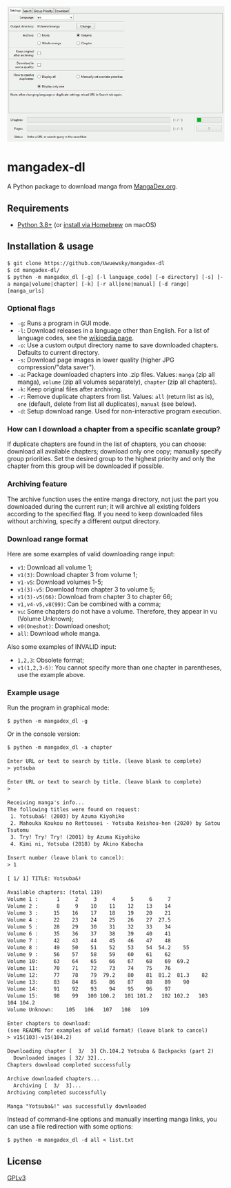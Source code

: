 ![Screenshot](screenshot.gif)

# mangadex-dl
A Python package to download manga from [MangaDex.org](https://mangadex.org/).

## Requirements
  * [Python 3.8+](https://www.python.org/downloads/) (or [install via Homebrew](https://docs.python-guide.org/starting/install3/osx/) on macOS)

## Installation & usage
```
$ git clone https://github.com/Uwuewsky/mangadex-dl
$ cd mangadex-dl/
$ python -m mangadex_dl [-g] [-l language_code] [-o directory] [-s] [-a manga|volume|chapter] [-k] [-r all|one|manual] [-d range] [manga_urls]
```

### Optional flags
* `-g`: Runs a program in GUI mode.
* `-l`: Download releases in a language other than English. For a list of language codes, see the [wikipedia page](https://en.wikipedia.org/wiki/List_of_ISO_639-1_codes).
* `-o`: Use a custom output directory name to save downloaded chapters. Defaults to current directory.
* `-s`: Download page images in lower quality (higher JPG compression/"data saver").
* `-a`: Package downloaded chapters into .zip files. Values: `manga` (zip all manga), `volume` (zip all volumes separately), `chapter` (zip all chapters).
* `-k`: Keep original files after archiving.
* `-r`: Remove duplicate chapters from list. Values: `all` (return list as is), `one` (default, delete from list all duplicates), `manual` (see below).
* `-d`: Setup download range. Used for non-interactive program execution.

### How can I download a chapter from a specific scanlate group?
If duplicate chapters are found in the list of chapters, you can choose: download all available chapters; download only one copy; manually specify group priorities. Set the desired group to the highest priority and only the chapter from this group will be downloaded if possible.

### Archiving feature
The archive function uses the entire manga directory, not just the part you downloaded during the current run; it will archive all existing folders according to the specified flag. If you need to keep downloaded files without archiving, specify a different output directory.

### Download range format
Here are some examples of valid downloading range input:
* `v1`: Download all volume 1;
* `v1(3)`: Download chapter 3 from volume 1;
* `v1-v5`: Download volumes 1-5;
* `v1(3)-v5`: Download from chapter 3 to volume 5;
* `v1(3)-v5(66)`: Download from chapter 3 to chapter 66;
* `v1,v4-v5,v8(99)`: Can be combined with a comma;
* `vu`: Some chapters do not have a volume. Therefore, they appear in vu (Volume Unknown);
* `v0(Oneshot)`: Download oneshot;
* `all`: Download whole manga.

Also some examples of INVALID input:
* `1,2,3`: Obsolete format;
* `v1(1,2,3-6)`: You cannot specify more than one chapter in parentheses, use the example above.

### Example usage
Run the program in graphical mode:
```
$ python -m mangadex_dl -g
```

Or in the console version:
```
$ python -m mangadex_dl -a chapter

Enter URL or text to search by title. (leave blank to complete)
> yotsuba

Enter URL or text to search by title. (leave blank to complete)
> 

Receiving manga's info...
The following titles were found on request:
 1. Yotsuba&! (2003) by Azuma Kiyohiko
 2. Mahouka Koukou no Rettousei - Yotsuba Keishou-hen (2020) by Satou Tsutomu
 3. Try! Try! Try! (2001) by Azuma Kiyohiko
 4. Kimi ni, Yotsuba (2018) by Akino Kabocha
 
Insert number (leave blank to cancel):
> 1

[ 1/ 1] TITLE: Yotsuba&!

Available chapters: (total 119)
Volume 1 :      1     2     3     4     5     6     7
Volume 2 :      8     9    10    11    12    13    14
Volume 3 :     15    16    17    18    19    20    21
Volume 4 :     22    23    24    25    26    27  27.5
Volume 5 :     28    29    30    31    32    33    34
Volume 6 :     35    36    37    38    39    40    41
Volume 7 :     42    43    44    45    46    47    48
Volume 8 :     49    50    51    52    53    54  54.2    55
Volume 9 :     56    57    58    59    60    61    62
Volume 10:     63    64    65    66    67    68    69  69.2
Volume 11:     70    71    72    73    74    75    76
Volume 12:     77    78    79  79.2    80    81  81.2  81.3    82
Volume 13:     83    84    85    86    87    88    89    90
Volume 14:     91    92    93    94    95    96    97
Volume 15:     98    99   100 100.2   101 101.2   102 102.2   103   104 104.2
Volume Unknown:    105   106   107   108   109

Enter chapters to download:
(see README for examples of valid format) (leave blank to cancel)
> v15(103)-v15(104.2)

Downloading chapter [  3/  3] Ch.104.2 Yotsuba & Backpacks (part 2)
  Downloaded images [ 32/ 32]...
Chapters download completed successfully

Archive downloaded chapters...
  Archiving [  3/  3]...
Archiving completed successfully

Manga "Yotsuba&!" was successfully downloaded
```

Instead of command-line options and manually inserting manga links, you can use a file redirection with some options:
```
$ python -m mangadex_dl -d all < list.txt
```

## License
[GPLv3](https://www.gnu.org/licenses/gpl-3.0.html)
